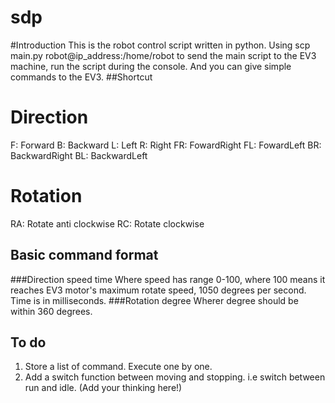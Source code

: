 # sdp
#Introduction
This is the robot control script written in python.
Using scp main.py robot@ip_address:/home/robot to send the main script to the EV3 machine, run the script during the console.
And you can give simple commands to the EV3.
##Shortcut
# Direction
F: Forward
B: Backward
L: Left
R: Right
FR: FowardRight
FL: FowardLeft
BR: BackwardRight
BL: BackwardLeft
# Rotation
RA: Rotate anti clockwise
RC: Rotate clockwise
## Basic command format
###Direction speed time
Where speed has range 0-100, where 100 means it reaches EV3 motor's maximum rotate speed, 1050 degrees per second.
Time is in milliseconds.
###Rotation degree
Wherer degree should be within 360 degrees.
## To do
1. Store a list of command. Execute one by one.
2. Add a switch function between moving and stopping. i.e switch between run and idle.
(Add your thinking here!)
